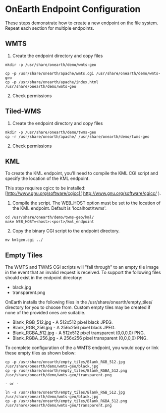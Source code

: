 # OnEarth Endpoint Configuration

These steps demonstrate how to create a new endpoint on the file system.  Repeat each section for multiple endpoints.

## WMTS

1) Create the endpoint directory and copy files

```Shell
mkdir -p /usr/share/onearth/demo/wmts-geo

cp -p /usr/share/onearth/apache/wmts.cgi /usr/share/onearth/demo/wmts-geo
cp -p /usr/share/onearth/apache/index.html /usr/share/onearth/demo/wmts-geo
```

2) Check permissions


## Tiled-WMS

1) Create the endpoint directory and copy files

```Shell
mkdir -p /usr/share/onearth/demo/twms-geo
cp -r /usr/share/onearth/apache/ /usr/share/onearth/demo/twms-geo
```

2) Check permissions

## KML

To create the KML endpoint, you'll need to compile the KML CGI script and specify the location of the KML endpoint.

This step requires cgicc to be installed: [http://www.gnu.org/software/cgicc]( http://www.gnu.org/software/cgicc/ ).

1) Compile the script. The WEB_HOST option must be set to the location of the KML endpoint. Default is 'localhost/twms'.

```
cd /usr/share/onearth/demo/twms-geo/kml/
make WEB_HOST=<host>:<port>/kml_endpoint
```

2) Copy the binary CGI script to the endpoint directory.

`mv kmlgen.cgi ../` 

## Empty Tiles

The WMTS and TWMS CGI scripts will "fall through" to an empty tile image in the event that an invalid request is received.  To support the following files should exist in the endpoint directory:
* black.jpg
* transparent.png

OnEarth installs the following files in the /usr/share/onearth/empty_tiles/ directory for you to choose from. Custom empty tiles may be created if none of the provided ones are suitable. 
* Blank_RGB_512.jpg - A 512x512 pixel black JPEG.
* Blank_RGB_256.jpg - A 256x256 pixel black JPEG.
* Blank_RGBA_512.jpg - A 512x512 pixel transparent (0,0,0,0) PNG.
* Blank_RGBA_256.jpg - A 256x256 pixel transparent (0,0,0,0) PNG.

To complete configuration of the a WMTS endpoint, you would copy or link these empty tiles as shown below:
```
cp -p /usr/share/onearth/empty_tiles/Blank_RGB_512.jpg /usr/share/onearth/demo/wmts-geo/black.jpg
cp -p /usr/share/onearth/empty_tiles/Blank_RGBA_512.png /usr/share/onearth/demo/wmts-geo/transparent.png

- or -

ln -s /usr/share/onearth/empty_tiles/Blank_RGB_512.jpg /usr/share/onearth/demo/wmts-geo/black.jpg
cp -p /usr/share/onearth/empty_tiles/Blank_RGBA_512.png /usr/share/onearth/demo/wmts-geo/transparent.png
```
